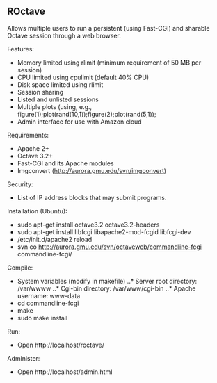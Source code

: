 ## ROctave
Allows multiple users to run a persistent (using Fast-CGI) and sharable Octave session through a web browser.

Features:
* Memory limited using rlimit (minimum requirement of 50 MB per session)
* CPU limited using cpulimit (default 40% CPU)
* Disk space limited using rlimit
* Session sharing
* Listed and unlisted sessions
* Multiple plots (using, e.g., figure(1);plot(rand(10,1));figure(2);plot(rand(5,1));
* Admin interface for use with Amazon cloud

Requirements:
* Apache 2+
* Octave 3.2+
* Fast-CGI and its Apache modules
* Imgconvert (http://aurora.gmu.edu/svn/imgconvert) 

Security:
* List of IP address blocks that may submit programs.

Installation (Ubuntu):
* sudo apt-get install octave3.2 octave3.2-headers 
* sudo apt-get install libfcgi libapache2-mod-fcgid libfcgi-dev
* /etc/init.d/apache2 reload
* svn co http://aurora.gmu.edu/svn/octaveweb/commandline-fcgi commandline-fcgi/

Compile:
* System variables (modify in makefile)
..* Server root directory: /var/wwww 
..* Cgi-bin directory: /var/www/cgi-bin
..* Apache username: www-data
* cd commandline-fcgi
* make
* sudo make install

Run:
* Open http://localhost/roctave/

Administer:
* Open http://localhost/admin.html


